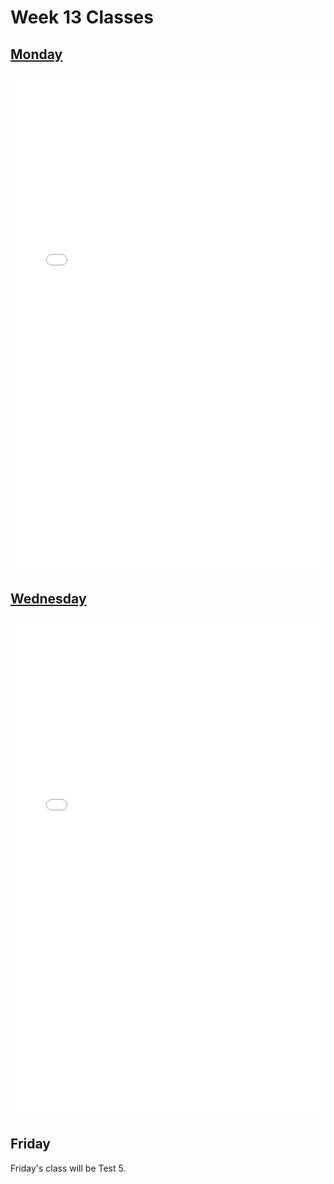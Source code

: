 # Week 13 Classes

## [Monday](https://github.com/ubco-cmps/phys111_course/raw/main/files/Class13A.pdf)

<iframe src="../../Class13A.pdf" width="100%" height="800px" frameBorder="0"> </iframe>

## [Wednesday](https://github.com/ubco-cmps/phys111_course/raw/main/files/Class03B.pdf)

<iframe src="../../Class13B.pdf" width="100%" height="800px" frameBorder="0"> </iframe>

## Friday

Friday's class will be Test 5.
